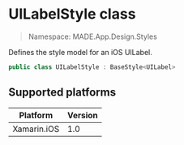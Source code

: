 # UILabelStyle class

> Namespace: MADE.App.Design.Styles

Defines the style model for an iOS UILabel.

```csharp
public class UILabelStyle : BaseStyle<UILabel>
```

## Supported platforms

| Platform | Version |
| --- | --- |
| Xamarin.iOS  | 1.0 |